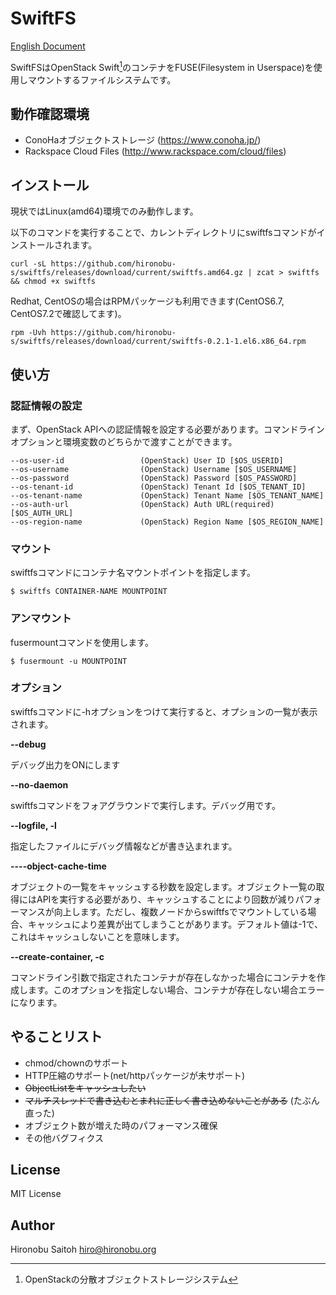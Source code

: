 # SwiftFS

[English Document](README.en.md)

SwiftFSはOpenStack Swift[^1]のコンテナをFUSE(Filesystem in Userspace)を使用しマウントするファイルシステムです。

[^1]: OpenStackの分散オブジェクトストレージシステム

## 動作確認環境

- ConoHaオブジェクトストレージ (https://www.conoha.jp/)
- Rackspace Cloud Files (http://www.rackspace.com/cloud/files)


## インストール

現状ではLinux(amd64)環境でのみ動作します。

以下のコマンドを実行することで、カレントディレクトリにswiftfsコマンドがインストールされます。

```shell
curl -sL https://github.com/hironobu-s/swiftfs/releases/download/current/swiftfs.amd64.gz | zcat > swiftfs && chmod +x swiftfs
```

Redhat, CentOSの場合はRPMパッケージも利用できます(CentOS6.7, CentOS7.2で確認してます)。

```shell
rpm -Uvh https://github.com/hironobu-s/swiftfs/releases/download/current/swiftfs-0.2.1-1.el6.x86_64.rpm
```

## 使い方

### 認証情報の設定

まず、OpenStack APIへの認証情報を設定する必要があります。コマンドラインオプションと環境変数のどちらかで渡すことができます。

```shell
--os-user-id                 (OpenStack) User ID [$OS_USERID]
--os-username                (OpenStack) Username [$OS_USERNAME]
--os-password                (OpenStack) Password [$OS_PASSWORD]
--os-tenant-id               (OpenStack) Tenant Id [$OS_TENANT_ID]
--os-tenant-name             (OpenStack) Tenant Name [$OS_TENANT_NAME]
--os-auth-url                (OpenStack) Auth URL(required) [$OS_AUTH_URL]
--os-region-name             (OpenStack) Region Name [$OS_REGION_NAME]
```

### マウント

swiftfsコマンドにコンテナ名マウントポイントを指定します。

```shell
$ swiftfs CONTAINER-NAME MOUNTPOINT
```

### アンマウント

fusermountコマンドを使用します。

```shell
$ fusermount -u MOUNTPOINT
```

### オプション

swiftfsコマンドに-hオプションをつけて実行すると、オプションの一覧が表示されます。

**--debug**

デバッグ出力をONにします

**--no-daemon**

swiftfsコマンドをフォアグラウンドで実行します。デバッグ用です。

**--logfile, -l**

指定したファイルにデバッグ情報などが書き込まれます。

**----object-cache-time**

オブジェクトの一覧をキャッシュする秒数を設定します。オブジェクト一覧の取得にはAPIを実行する必要があり、キャッシュすることにより回数が減りパフォーマンスが向上します。ただし、複数ノードからswiftfsでマウントしている場合、キャッシュにより差異が出てしまうことがあります。デフォルト値は-1で、これはキャッシュしないことを意味します。

**--create-container, -c**

コマンドライン引数で指定されたコンテナが存在しなかった場合にコンテナを作成します。このオプションを指定しない場合、コンテナが存在しない場合エラーになります。

## やることリスト

- chmod/chownのサポート
- HTTP圧縮のサポート(net/httpパッケージが未サポート)
- ~~ObjectListをキャッシュしたい~~
- ~~マルチスレッドで書き込むとまれに正しく書き込めないことがある~~ (たぶん直った)
- オブジェクト数が増えた時のパフォーマンス確保
- その他バグフィクス

## License

MIT License

## Author

Hironobu Saitoh
<hiro@hironobu.org>
